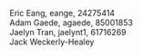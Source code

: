Eric Eang, eange, 24275414\
Adam Gaede, agaede, 85001853\
Jaelyn Tran, jaelynt1, 61716269\
Jack Weckerly-Healey
